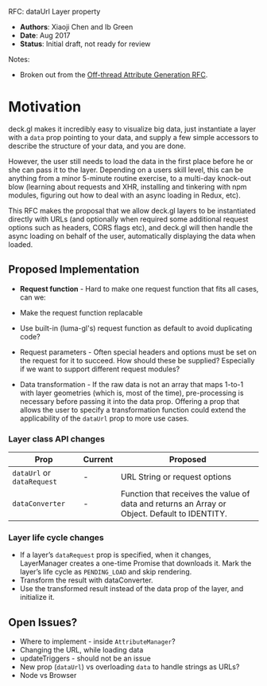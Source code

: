  RFC: dataUrl Layer property

* **Authors**: Xiaoji Chen and Ib Green
* **Date**: Aug 2017
* **Status**: Initial draft, not ready for review

Notes:
* Broken out from the [Off-thread Attribute Generation RFC]().


# Motivation

deck.gl makes it incredibly easy to visualize big data, just instantiate a layer with a `data` prop pointing to your data, and supply a few simple accessors to describe the structure of your data, and you are done.

However, the user still needs to load the data in the first place before he or she can pass it to the layer. Depending on a users skill level, this can be anything from a minor 5-minute routine exercise, to a multi-day knock-out blow (learning about requests and XHR, installing and tinkering with npm modules, figuring out how to deal with an async loading in Redux, etc).

This RFC makes the proposal that we allow deck.gl layers to be instantiated directly with URLs (and optionally when required some additional request options such as headers, CORS flags etc), and deck.gl will then handle the async loading on behalf of the user, automatically displaying the data when loaded.


## Proposed Implementation

* **Request function** - Hard to make one request function that fits all cases, can we:
* Make the request function replacable
* Use built-in (luma-gl's) request function as default to avoid duplicating code?

* Request parameters - Often special headers and options must be set on the request for it to succeed. How should these be supplied? Especially if we want to support different request modules?

* Data transformation - If the raw data is not an array that maps 1-to-1 with layer geometries (which is, most of the time), pre-processing is necessary before passing it into the data prop. Offering a prop that allows the user to specify a transformation function could extend the applicability of the `dataUrl` prop to more use cases.


### Layer class API changes

| Prop | Current | Proposed |
| --- | --- | --- |
| `dataUrl` or `dataRequest` | - |  URL String or request options |
| `dataConverter` |  - | Function that receives the value of data and returns an Array or Object. Default to IDENTITY. |


### Layer life cycle changes

* If a layer’s `dataRequest` prop is specified, when it changes, LayerManager creates a one-time Promise that downloads it. Mark the layer’s life cycle as `PENDING_LOAD` and skip rendering.
* Transform the result with dataConverter.
* Use the transformed result instead of the data prop of the layer, and initialize it.


## Open Issues?

* Where to implement - inside `AttributeManager`?
* Changing the URL, while loading data
* updateTriggers - should not be an issue
* New prop (`dataUrl`) vs overloading `data` to handle strings as URLs?
* Node vs Browser


